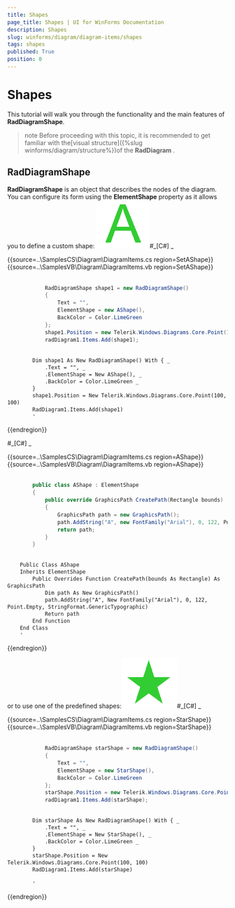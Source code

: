 ```yaml
---
title: Shapes
page_title: Shapes | UI for WinForms Documentation
description: Shapes
slug: winforms/diagram/diagram-items/shapes
tags: shapes
published: True
position: 0
---
```


# Shapes



This tutorial will walk you through the functionality and the main features of __RadDiagramShape__.

>note Before proceeding with this topic, it is recommended to get familiar with the[visual structure]({%slug winforms/diagram/structure%})of the __RadDiagram__ .
>


## RadDiagramShape

__RadDiagramShape__ is an object that describes the nodes of the diagram.
          You can configure its form using the __ElementShape__ property as it allows you to define a custom shape:
        ![diagram-diagram-items-shapes 001](images/diagram-diagram-items-shapes001.png)#_[C#] _

	



{{source=..\SamplesCS\Diagram\DiagramItems.cs region=SetAShape}} 
{{source=..\SamplesVB\Diagram\DiagramItems.vb region=SetAShape}} 

````C#
            
            RadDiagramShape shape1 = new RadDiagramShape()
            {
                Text = "",
                ElementShape = new AShape(),
                BackColor = Color.LimeGreen
            };
            shape1.Position = new Telerik.Windows.Diagrams.Core.Point(100, 100);
            radDiagram1.Items.Add(shape1);
````
````VB.NET

        Dim shape1 As New RadDiagramShape() With { _
            .Text = "", _
            .ElementShape = New AShape(), _
            .BackColor = Color.LimeGreen _
        }
        shape1.Position = New Telerik.Windows.Diagrams.Core.Point(100, 100)
        RadDiagram1.Items.Add(shape1)
        '
````

{{endregion}} 


#_[C#] _

	



{{source=..\SamplesCS\Diagram\DiagramItems.cs region=AShape}} 
{{source=..\SamplesVB\Diagram\DiagramItems.vb region=AShape}} 

````C#
            
        public class AShape : ElementShape
        { 
            public override GraphicsPath CreatePath(Rectangle bounds)
            {
                GraphicsPath path = new GraphicsPath();
                path.AddString("A", new FontFamily("Arial"), 0, 122, Point.Empty, StringFormat.GenericTypographic);
                return path;
            }
        }
````
````VB.NET

    Public Class AShape
    Inherits ElementShape
        Public Overrides Function CreatePath(bounds As Rectangle) As GraphicsPath
            Dim path As New GraphicsPath()
            path.AddString("A", New FontFamily("Arial"), 0, 122, Point.Empty, StringFormat.GenericTypographic)
            Return path
        End Function
    End Class
    '
````

{{endregion}} 




or to use one of the predefined shapes:![diagram-diagram-items-shapes 002](images/diagram-diagram-items-shapes002.png)#_[C#] _

	



{{source=..\SamplesCS\Diagram\DiagramItems.cs region=StarShape}} 
{{source=..\SamplesVB\Diagram\DiagramItems.vb region=StarShape}} 

````C#
            
            RadDiagramShape starShape = new RadDiagramShape()
            {
                Text = "",
                ElementShape = new StarShape(),
                BackColor = Color.LimeGreen
            };
            starShape.Position = new Telerik.Windows.Diagrams.Core.Point(400, 100);
            radDiagram1.Items.Add(starShape);
````
````VB.NET

        Dim starShape As New RadDiagramShape() With { _
            .Text = "", _
            .ElementShape = New StarShape(), _
            .BackColor = Color.LimeGreen _
        }
        starShape.Position = New Telerik.Windows.Diagrams.Core.Point(100, 100)
        RadDiagram1.Items.Add(starShape)

        '
````

{{endregion}} 



